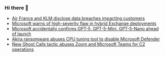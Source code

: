 ### Hi there 👋

<!--START_SECTION:feed-->
* [Air France and KLM disclose data breaches impacting customers](https://www.bleepingcomputer.com/news/security/air-france-and-klm-disclose-data-breaches-impacting-customers/)
* [Microsoft warns of high-severity flaw in hybrid Exchange deployments](https://www.bleepingcomputer.com/news/microsoft/microsoft-warns-of-high-severity-flaw-in-hybrid-exchange-deployments/)
* [Microsoft accidentally confirms GPT-5, GPT-5-Mini, GPT-5-Nano ahead of launch](https://www.bleepingcomputer.com/news/artificial-intelligence/microsoft-accidentally-confirms-gpt-5-gpt-5-mini-gpt-5-nano-ahead-of-launch/)
* [Akira ransomware abuses CPU tuning tool to disable Microsoft Defender](https://www.bleepingcomputer.com/news/security/akira-ransomware-abuses-cpu-tuning-tool-to-disable-microsoft-defender/)
* [New Ghost Calls tactic abuses Zoom and Microsoft Teams for C2 operations](https://www.bleepingcomputer.com/news/security/new-ghost-calls-tactic-abuses-zoom-and-microsoft-teams-for-c2-operations/)
<!--END_SECTION:feed-->

<!--
**frankenk/frankenk** is a ✨ _special_ ✨ repository because its `README.md` (this file) appears on your GitHub profile.

Here are some ideas to get you started:

- 🔭 I’m currently working on ...
- 🌱 I’m currently learning ...
- 👯 I’m looking to collaborate on ...
- 🤔 I’m looking for help with ...
- 💬 Ask me about ...
- 📫 How to reach me: ...
- 😄 Pronouns: ...
- ⚡ Fun fact: ...
-->



